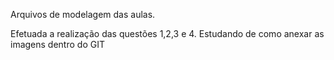 Arquivos de modelagem das aulas.


Efetuada a realização das questões 1,2,3 e 4.  Estudando de como anexar as imagens dentro do GIT
